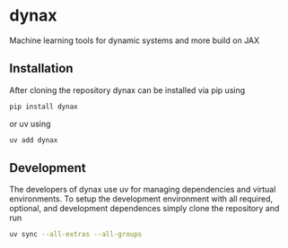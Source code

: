 # dynax
Machine learning tools for dynamic systems and more build on JAX



## Installation

After cloning the repository dynax can be installed via pip using

```bash
pip install dynax
```

or uv using

```bash
uv add dynax
```

## Development

The developers of dynax use uv for managing dependencies and virtual environments. To setup the development environment with all required, optional, and development dependences simply clone the repository and run 

```bash
uv sync --all-extras --all-groups
```

